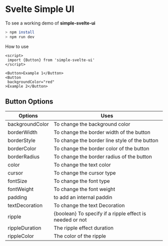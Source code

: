 # Svelte Simple UI

To see a working demo of **simple-svelte-ui**

```bash
> npm install 
> npm run dev 
```

How to use

```svelte
<script>
 import {Button} from 'simple-svelte-ui'
</script>

<Button>Example 1</Button>
<Button
 backgroundColor="red"
>Example 2</Button>
```

## Button Options

| Options |Uses  |
|--|--|
|  backgroundColor| To change the background color|
|borderWidth|To change the border width of the button |
|borderStyle|To change the border line style of the button |
|borderColor|To change the border color of the button |
|borderRadius|To change the border radius of the button |
|color|To change the text color |
|cursor|To change the cursor type |
|fontSize|To change the font type|
|fontWeight|To change the font weight |
|padding| to add an internal paddin |
|textDecoration|To change the text Decoration |
|ripple|{boolean} To specify if a ripple effect is needed or not |
|rippleDuration|The ripple effect duration |
|rippleColor|The color of the ripple |
